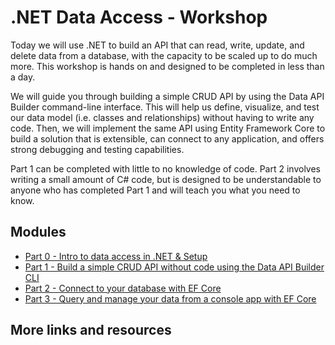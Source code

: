 # .NET Data Access - Workshop

Today we will use .NET to build an API that can read, write, update, and delete data from a database, with the capacity to be scaled up to do much more. This workshop is hands on and designed to be completed in less than a day. 

We will guide you through building a simple CRUD API by using the Data API Builder command-line interface. This will help us define, visualize, and test our data model (i.e. classes and relationships) without having to write any code. Then, we will implement the same API using Entity Framework Core to build a solution that is extensible, can connect to any application, and offers strong debugging and testing capabilities.

Part 1 can be completed with little to no knowledge of code. Part 2 involves writing a small amount of C# code, but is designed to be understandable to anyone who has completed Part 1 and will teach you what you need to know.

## Modules

- [Part 0 - Intro to data access in .NET & Setup](/part-0-intro-setup/README.md)
- [Part 1 - Build a simple CRUD API without code using the Data API Builder CLI](/part-1-dab/README.md)
- [Part 2 - Connect to your database with EF Core](/part-2-efcore/README.md)
- [Part 3 - Query and manage your data from a console app with EF Core](/part-3-efcore-query-manage-data/README.md)

## More links and resources
